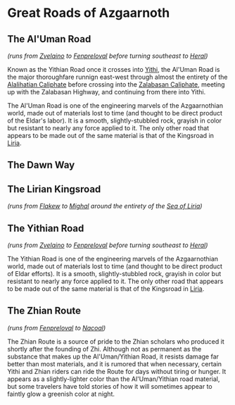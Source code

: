 # Great Roads of Azgaarnoth

## The Al'Uman Road
*(runs from [Zvelaino](../Cities/Zvelaino.md) to [Fenpreloval](../Cities/Fenpreloval.md) before turning southeast to [Heral](../Cities/Heral.md))*

Known as the Yithian Road once it crosses into [Yithi](../Nations/Yithi.md), the Al'Uman Road is the major thoroughfare runnign east-west through almost the entirety of the [Alalihatian Caliphate](../Nations/Alalihat.md) before crossing into the [Zalabasan Caliphate](../Nations/Zabalasa.md), meeting up with the Zalabasan Highway, and continuing from there into Yithi.

The Al'Uman Road is one of the engineering marvels of the Azgaarnothian world, made out of materials lost to time (and thought to be direct product of the Eldar's labor). It is a smooth, slightly-stubbled rock, grayish in color but resistant to nearly any force applied to it. The only other road that appears to be made out of the same material is that of the Kingsroad in [Liria](../Nations/Liria.md).

## The Dawn Way

## The Lirian Kingsroad
*(runs from [Flakew](../Cities/Flakew.md) to [Mighal](../Cities/Mighal.md) around the entirety of the [Sea of Liria](SeaOfLiria.md))*

## The Yithian Road
*(runs from [Zvelaino](../Cities/Zvelaino.md) to [Fenpreloval](../Cities/Fenpreloval.md) before turning southeast to [Heral](../Cities/Heral.md))*

The Yithian Road is one of the engineering marvels of the Azgaarnothian world, made out of materials lost to time (and thought to be direct product of Eldar efforts). It is a smooth, slightly-stubbled rock, grayish in color but resistant to nearly any force applied to it. The only other road that appears to be made out of the same material is that of the Kingsroad in [Liria](../Nations/Liria.md).

## The Zhian Route
*(runs from [Fenpreloval](../Cities/Fenpreloval.md) to [Nacoal](../Cities/Nacoal.md))*

The Zhian Route is a source of pride to the Zhian scholars who produced it shortly after the founding of Zhi. Although not as permanent as the substance that makes up the Al'Uman/Yithian Road, it resists damage far better than most materials, and it is rumored that when necessary, certain Yithi and Zhian riders can ride the Route for days without tiring or hunger. It appears as a slightly-lighter color than the Al'Uman/Yithian road material, but some travelers have told stories of how it will sometimes appear to faintly glow a greenish color at night.

